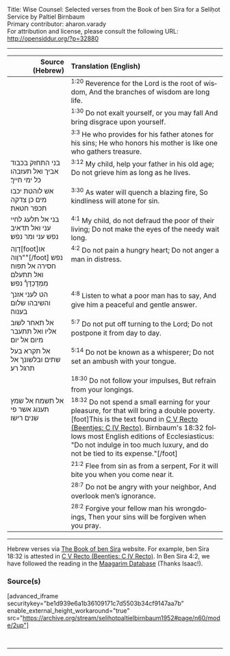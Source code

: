 <html>
<head></head>
<body>
Title: Wise Counsel: Selected verses from the Book of ben Sira for a Seliḥot Service by Paltiel Birnbaum<br />
Primary contributor: aharon.varady<br />
For attribution and license, please consult the following URL: <a href="http://opensiddur.org/?p=32880">http://opensiddur.org/?p=32880</a>
<p />
<hr />

<table style="margin-left: auto;margin-right: auto;" class="draggable">
<thead><tr><th id="x" style="text-align: right;">Source (Hebrew)</th><th style="text-align: left;">Translation (English)</th></tr></thead>
<tbody>
<tr><td style="vertical-align:top;">
<div class="liturgy" lang="he">

</span></div></td>
 
<td style="vertical-align:top;">
<div class="english" lang="en">
<sup>1:20</sup>&nbsp;Reverence for the Lord is the root of wisdom, 
And the branches of wisdom are long life. 
</div></td></tr>


<tr><td style="vertical-align:top;">
<div class="liturgy" lang="he">

</span></div></td>
 
<td style="vertical-align:top;">
<div class="english" lang="en">
<sup>1:30</sup>&nbsp;Do not exalt yourself, or you may fall 
And bring disgrace upon yourself. 
</div></td></tr>


<tr><td style="vertical-align:top;">
<div class="liturgy" lang="he">

</span></div></td>
 
<td style="vertical-align:top;">
<div class="english" lang="en">
<sup>3:3</sup>&nbsp;He who provides for his father atones for his sins; 
He who honors his mother is like one who gathers treasure. 
</div></td></tr>


<tr><td style="vertical-align:top;">
<div class="liturgy" lang="he">
בני התחזק בכבוד אביך 
ואל תעזבהו כל ימי חייך׃
</span></div></td>
 
<td style="vertical-align:top;">
<div class="english" lang="en">
<sup>3:12</sup>&nbsp;My child, help your father in his old age; 
Do not grieve him as long as he lives. 
</div></td></tr>


<tr><td style="vertical-align:top;">
<div class="liturgy" lang="he">
אש לוהטת יכבו מים 
כן צדקה תכפר חטאת׃
</span></div></td>
 
<td style="vertical-align:top;">
<div class="english" lang="en">
<sup>3:30</sup>&nbsp;As water will quench a blazing fire, 
So kindliness will atone for sin. 
</div></td></tr>


<tr><td style="vertical-align:top;">
<div class="liturgy" lang="he">
בני אל תלעג לחיי עני 
ואל תדאיב נפש עני ומר נפׄש׃
</span></div></td>
 
<td style="vertical-align:top;">
<div class="english" lang="en">
<sup>4:1</sup>&nbsp;My child, do not defraud the poor of their living; 
Do not make the eyes of the needy wait long. 
</div></td></tr>


<tr><td style="vertical-align:top;">
<div class="liturgy" lang="he">
דָוֶה[foot]או "רֹוֶוה"[/foot] נפש חסירה אל תפוח 
ואל תתעלם מִמְּדֻכְדָּך֯ נפש׃
</span></div></td>
 
<td style="vertical-align:top;">
<div class="english" lang="en">
<sup>4:2</sup>&nbsp;Do not pain a hungry heart; 
Do not anger a man in distress. 
</div></td></tr>


<tr><td style="vertical-align:top;">
<div class="liturgy" lang="he">
הט לעני אזנך 
והשיבהו שלום בענוה׃
</span></div></td>
 
<td style="vertical-align:top;">
<div class="english" lang="en">
<sup>4:8</sup>&nbsp;Listen to what a poor man has to say, 
And give him a peaceful and gentle answer. 
</div></td></tr>


<tr><td style="vertical-align:top;">
<div class="liturgy" lang="he">
אל תאחר לשוב אליו 
ואל תתעבר מיום אל יום׃ 
</span></div></td>
 
<td style="vertical-align:top;">
<div class="english" lang="en">
<sup>5:7</sup>&nbsp;Do not put off turning to the Lord; 
Do not postpone it from day to day. 
</div></td></tr>


<tr><td style="vertical-align:top;">
<div class="liturgy" lang="he">
אל תקרא בעל שתים 
ובלשונך אל תרגל רע׃ 
</span></div></td>
 
<td style="vertical-align:top;">
<div class="english" lang="en">
<sup>5:14</sup>&nbsp;Do not be known as a whisperer; 
Do not set an ambush with your tongue. 
</div></td></tr>


<tr><td style="vertical-align:top;">
<div class="liturgy" lang="he">

</span></div></td>
 
<td style="vertical-align:top;">
<div class="english" lang="en">
<sup>18:30</sup>&nbsp;Do not follow your impulses, 
But refrain from your longings. 
</div></td></tr>


<tr><td style="vertical-align:top;">
<div class="liturgy" lang="he">
אל תשמח אל שמץ תענוג 
אשר פי שנים רישו׃
</span></div></td>
 
<td style="vertical-align:top;">
<div class="english" lang="en">
<sup>18:32</sup>&nbsp;Do not spend a small earning for your pleasure, 
for that will bring a double poverty.[foot]This is the text found in <a href="https://www.bensira.org/navigator.php?Manuscript=C&PageNum=9">C V Recto (Beentjes: C IV Recto)</a>. Birnbaum's 18:32 follows most English editions of Ecclesiasticus: "Do not indulge in too much luxury, and do not be tied to its expense."[/foot]
</div></td></tr>


<tr><td style="vertical-align:top;">
<div class="liturgy" lang="he">

</span></div></td>
 
<td style="vertical-align:top;">
<div class="english" lang="en">
<sup>21:2</sup>&nbsp;Flee from sin as from a serpent, 
For it will bite you when you come near it. 
</div></td></tr>


<tr><td style="vertical-align:top;">
<div class="liturgy" lang="he">

</span></div></td>
 
<td style="vertical-align:top;">
<div class="english" lang="en">
<sup>28:7</sup>&nbsp;Do not be angry with your neighbor, 
And overlook men’s ignorance. 
</div></td></tr>


<tr><td style="vertical-align:top;">
<div class="liturgy" lang="he">

</span></div></td>
 
<td style="vertical-align:top;">
<div class="english" lang="en">
<sup>28:2</sup>&nbsp;Forgive your fellow man his wrongdoings, 
Then your sins will be forgiven when you pray. 
</div></td></tr>
</tbody></table>

<hr />

Hebrew verses via <a href="https://bensira.org">The Book of ben Sira</a> website. For example, ben Sira 18:32 is attested in <a href="https://www.bensira.org/navigator.php?Manuscript=C&PageNum=9">C V Recto (Beentjes: C IV Recto)</a>. In Ben Sira 4:2, we have followed the reading in the <a href="https://maagarim.hebrew-academy.org.il/Pages/PMain.aspx?koderekh=10875">Maagarim Database</a> (Thanks Isaac!).

<h3>Source(s)</h3>

[advanced_iframe securitykey="be1d939e6a1b36109171c7d5503b34cf9147aa7b" enable_external_height_workaround="true" src="https://archive.org/stream/selihotpaltielbirnbaum1952#page/n60/mode/2up"]

&nbsp;

<hr />

&nbsp;

</body>
</html>